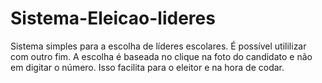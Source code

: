 # Sistema-Eleicao-lideres
 Sistema simples para a escolha de líderes escolares. É possível utililizar com outro fim. A escolha é baseada no clique na foto do candidato e não em digitar o número. Isso facilita para o eleitor e na hora de codar. 
